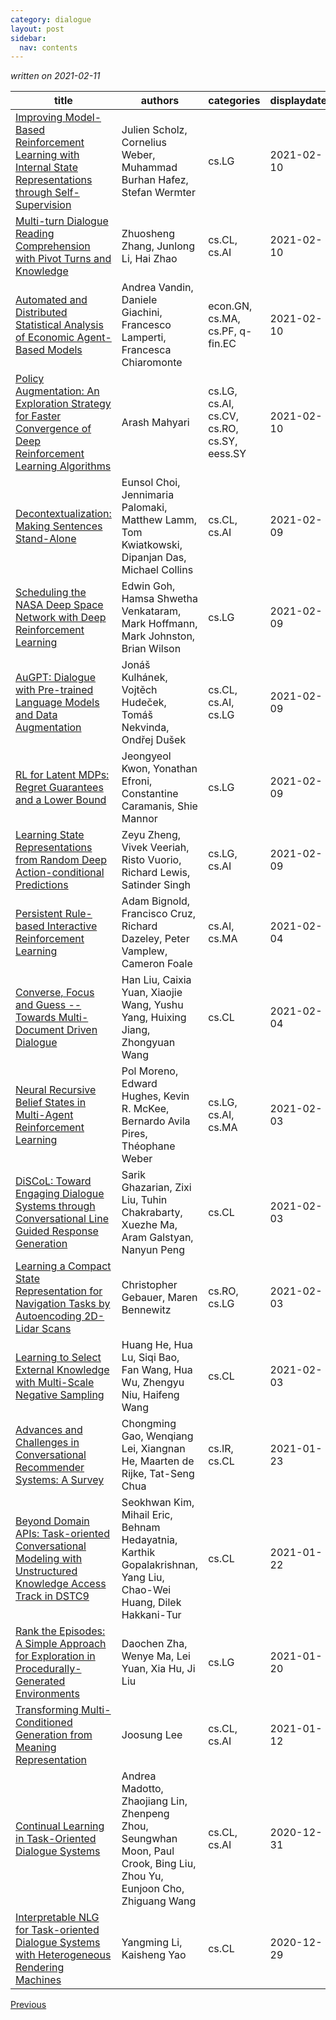```yaml
---
category: dialogue
layout: post
sidebar:
  nav: contents
---
```



*written on 2021-02-11*

| title | authors | categories | displaydate |
| ----- | ----- | ----- | ----- |
| [Improving Model-Based Reinforcement Learning with Internal State  Representations through Self-Supervision](http://arxiv.org/abs/2102.05599v1) | Julien Scholz, Cornelius Weber, Muhammad Burhan Hafez, Stefan Wermter | cs.LG | 2021-02-10 |
| [Multi-turn Dialogue Reading Comprehension with Pivot Turns and Knowledge](http://arxiv.org/abs/2102.05474v1) | Zhuosheng Zhang, Junlong Li, Hai Zhao | cs.CL, cs.AI | 2021-02-10 |
| [Automated and Distributed Statistical Analysis of Economic Agent-Based  Models](http://arxiv.org/abs/2102.05405v1) | Andrea Vandin, Daniele Giachini, Francesco Lamperti, Francesca Chiaromonte | econ.GN, cs.MA, cs.PF, q-fin.EC | 2021-02-10 |
| [Policy Augmentation: An Exploration Strategy for Faster Convergence of  Deep Reinforcement Learning Algorithms](http://arxiv.org/abs/2102.05249v1) | Arash Mahyari | cs.LG, cs.AI, cs.CV, cs.RO, cs.SY, eess.SY | 2021-02-10 |
| [Decontextualization: Making Sentences Stand-Alone](http://arxiv.org/abs/2102.05169v1) | Eunsol Choi, Jennimaria Palomaki, Matthew Lamm, Tom Kwiatkowski, Dipanjan Das, Michael Collins | cs.CL, cs.AI | 2021-02-09 |
| [Scheduling the NASA Deep Space Network with Deep Reinforcement Learning](http://arxiv.org/abs/2102.05167v1) | Edwin Goh, Hamsa Shwetha Venkataram, Mark Hoffmann, Mark Johnston, Brian Wilson | cs.LG | 2021-02-09 |
| [AuGPT: Dialogue with Pre-trained Language Models and Data Augmentation](http://arxiv.org/abs/2102.05126v1) | Jonáš Kulhánek, Vojtěch Hudeček, Tomáš Nekvinda, Ondřej Dušek | cs.CL, cs.AI, cs.LG | 2021-02-09 |
| [RL for Latent MDPs: Regret Guarantees and a Lower Bound](http://arxiv.org/abs/2102.04939v1) | Jeongyeol Kwon, Yonathan Efroni, Constantine Caramanis, Shie Mannor | cs.LG | 2021-02-09 |
| [Learning State Representations from Random Deep Action-conditional  Predictions](http://arxiv.org/abs/2102.04897v1) | Zeyu Zheng, Vivek Veeriah, Risto Vuorio, Richard Lewis, Satinder Singh | cs.LG, cs.AI | 2021-02-09 |
| [Persistent Rule-based Interactive Reinforcement Learning](http://arxiv.org/abs/2102.02441v1) | Adam Bignold, Francisco Cruz, Richard Dazeley, Peter Vamplew, Cameron Foale | cs.AI, cs.MA | 2021-02-04 |
| [Converse, Focus and Guess -- Towards Multi-Document Driven Dialogue](http://arxiv.org/abs/2102.02435v1) | Han Liu, Caixia Yuan, Xiaojie Wang, Yushu Yang, Huixing Jiang, Zhongyuan Wang | cs.CL | 2021-02-04 |
| [Neural Recursive Belief States in Multi-Agent Reinforcement Learning](http://arxiv.org/abs/2102.02274v1) | Pol Moreno, Edward Hughes, Kevin R. McKee, Bernardo Avila Pires, Théophane Weber | cs.LG, cs.AI, cs.MA | 2021-02-03 |
| [DiSCoL: Toward Engaging Dialogue Systems through Conversational Line  Guided Response Generation](http://arxiv.org/abs/2102.02191v1) | Sarik Ghazarian, Zixi Liu, Tuhin Chakrabarty, Xuezhe Ma, Aram Galstyan, Nanyun Peng | cs.CL | 2021-02-03 |
| [Learning a Compact State Representation for Navigation Tasks by  Autoencoding 2D-Lidar Scans](http://arxiv.org/abs/2102.02127v1) | Christopher Gebauer, Maren Bennewitz | cs.RO, cs.LG | 2021-02-03 |
| [Learning to Select External Knowledge with Multi-Scale Negative Sampling](http://arxiv.org/abs/2102.02096v1) | Huang He, Hua Lu, Siqi Bao, Fan Wang, Hua Wu, Zhengyu Niu, Haifeng Wang | cs.CL | 2021-02-03 |
| [Advances and Challenges in Conversational Recommender Systems: A Survey](http://arxiv.org/abs/2101.09459v4) | Chongming Gao, Wenqiang Lei, Xiangnan He, Maarten de Rijke, Tat-Seng Chua | cs.IR, cs.CL | 2021-01-23 |
| [Beyond Domain APIs: Task-oriented Conversational Modeling with  Unstructured Knowledge Access Track in DSTC9](http://arxiv.org/abs/2101.09276v3) | Seokhwan Kim, Mihail Eric, Behnam Hedayatnia, Karthik Gopalakrishnan, Yang Liu, Chao-Wei Huang, Dilek Hakkani-Tur | cs.CL | 2021-01-22 |
| [Rank the Episodes: A Simple Approach for Exploration in  Procedurally-Generated Environments](http://arxiv.org/abs/2101.08152v2) | Daochen Zha, Wenye Ma, Lei Yuan, Xia Hu, Ji Liu | cs.LG | 2021-01-20 |
| [Transforming Multi-Conditioned Generation from Meaning Representation](http://arxiv.org/abs/2101.04257v1) | Joosung Lee | cs.CL, cs.AI | 2021-01-12 |
| [Continual Learning in Task-Oriented Dialogue Systems](http://arxiv.org/abs/2012.15504v1) | Andrea Madotto, Zhaojiang Lin, Zhenpeng Zhou, Seungwhan Moon, Paul Crook, Bing Liu, Zhou Yu, Eunjoon Cho, Zhiguang Wang | cs.CL, cs.AI | 2020-12-31 |
| [Interpretable NLG for Task-oriented Dialogue Systems with Heterogeneous  Rendering Machines](http://arxiv.org/abs/2012.14645v1) | Yangming Li, Kaisheng Yao | cs.CL | 2020-12-29 |

[Previous]({{site.url}}categories/dialogue/2020/12/29/dialogue.html)
